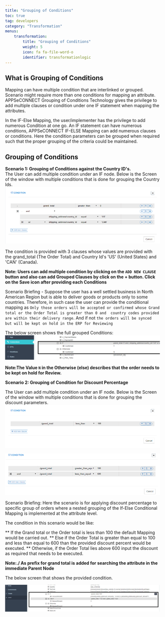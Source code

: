 ```yaml
---
title: "Grouping of Conditions"
toc: true
tag: developers
category: "Transformation"
menus: 
    transformation:
        title: "Grouping of Conditions"
        weight: 5
        icon: fa fa-file-word-o
        identifier: transformationlogic
---
```


## What is Grouping of Conditions

Mapping can have multiple condition that are interlinked or grouped. 
Scenario might require more than one conditions for mapping an attribute. 
APPSeCONNECT Grouping of Conditions Technology gives the privilege to add multiple clauses or condition 
under one IF statement when mapping the attributes. 

In the IF-Else Mapping, the user/implementer has the privilege to add numerous Condition at one go. 
An IF statement can have numerous conditions, APPSeCONNECT IF-ELSE Mapping can add numerous clauses or conditions. 
Here the condition parameters can be grouped when required such that the proper grouping of the criteria could be maintained.


## Grouping of Conditions

**Scenario 1: Grouping of Conditions against the Country ID's.**  
The User can add multiple condition under an IF node. 
Below is the Screen of the window with multiple conditions that is done for grouping the Country Ids.  
![Scenario1-GroupingCondition](/staticfiles/Transformation/media/Scenario1-GroupingCondition.png)

The condition is provided with 3 clauses whose values are provided with the grand_total (The Order Total) and 
Country Id's 'US' (United States) and 'CAN' (Canada).

**Note: Users can add multiple condition by clicking on the `ADD NEW CLAUSE` button and also can add Grouped Clauses by click on the + button. 
Click on the Save icon after providing each Conditions**

Scenario Briefing - Suppose the user has a well settled business in North American Region but is able to deliver goods 
or products only to some countries. Therefore, in such case the user can provide the conditional mapping as 
`Only those orders will be accepted or confirmed whose Grand total or the Order Total is greater than 0 and 
country codes provided are within their delivery range`. And if not `the orders will be synced 
but will be kept on hold in the ERP for Reviewing`

The below screen shows the full grouped Conditions:  
![Scenario1-GroupingCondition2](/staticfiles/Transformation/media/Scenario1-GroupingCondition2.png)

**Note:The Value `N` in the Otherwise (else) describes that the order needs to be kept on hold for Review.**

**Scenario 2: Grouping of Condition for Discount Percentage**

The User can add multiple condition under an IF node. Below is the Screen of the window with multiple 
conditions that is done for grouping the discount parameters.  
![Scenario2-GroupingCondition](/staticfiles/Transformation/media/Scenario2-GroupingCondition.png)  

![Scenario2-GroupingCondition2](/staticfiles/Transformation/media/Scenario2-GroupingCondition2.png)

Scenario Briefing: Here the scenario is for applying discount percentage to specific group of orders where a 
nested grouping of the If-Else Conditional Mapping is implemented at the attribute level. 

The condition in this scenario would be like:

** If the Grand total or the Order total is less than 100 the default Mapping would be carried out.
** Else if the Order Total is greater than equal to 100 and less than equal to 600 than the provided discount percent would be executed. 
** Otherwise, if the Order Total lies above 600 input the discount as required that needs to be executed.

**Note:./ As prefix for grand total is added for searching the attribute in the immediate Parent Node**

The below screen that shows the provided condition.  

![Scenario2-GroupingCondition3](/staticfiles/Transformation/media/Scenario2-GroupingCondition3.png)